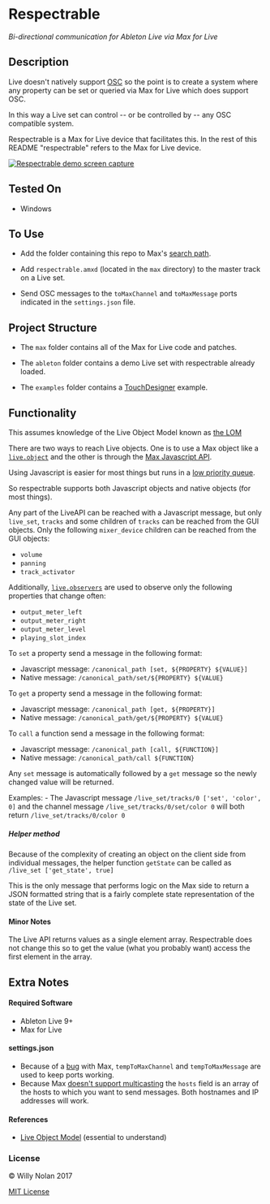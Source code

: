 # Respectrable
*Bi-directional communication for Ableton Live via Max for Live*

## Description
Live doesn't natively support [OSC](http://opensoundcontrol.org/introduction-osc) so the point is to create a system where any property can be set or queried via Max for Live which does support OSC.

In this way a Live set can control -- or be controlled by -- any OSC compatible system.

Respectrable is a Max for Live device that facilitates this. In the rest of this README "respectrable" refers to the Max for Live device.

[![Respectrable demo screen capture](https://i.imgur.com/IFKorea.jpg)](https://www.youtube.com/watch?time_continue=2&v=L1oF4Amrf9k "Respectrable demo screen capture")

## Tested On
- Windows

## To Use
- Add the folder containing this repo to Max's [search path](https://docs.cycling74.com/max7/vignettes/search_path).

- Add `respectrable.amxd` (located in the `max` directory) to the master track on a Live set.

- Send OSC messages to the `toMaxChannel` and `toMaxMessage` ports indicated in the `settings.json` file.

## Project Structure
- The `max` folder contains all of the Max for Live code and patches.

- The `ableton` folder contains a demo Live set with respectrable already loaded.

- The `examples` folder contains a [TouchDesigner](http://derivative.ca/) example.

## Functionality
This assumes knowledge of the Live Object Model known as [the LOM](https://docs.cycling74.com/max7/vignettes/live_object_model)

There are two ways to reach Live objects.  One is to use a Max object like a [`live.object`](https://docs.cycling74.com/max7/maxobject/live.object) and the other is through the [Max Javascript API](https://docs.cycling74.com/max7/vignettes/jsliveapi).

Using Javascript is easier for most things but runs in a [low priority queue](https://cycling74.com/forums/javascript-performance-vs-max-objects/).

So respectrable supports both Javascript objects and native objects (for most things).

Any part of the LiveAPI can be reached with a Javascript message, but only `live_set`, `tracks` and some children of `tracks` can be reached from the GUI objects.
Only the following `mixer_device` children can be reached from the GUI objects:
- `volume`
- `panning`
- `track_activator`

Additionally, [`live.observers`](https://docs.cycling74.com/max7/maxobject/live.observer) are used to observe only the following properties that change often:
- `output_meter_left` 
- `output_meter_right` 
- `output_meter_level` 
- `playing_slot_index`

To `set` a property send a message in the following format:
- Javascript message: `/canonical_path [set, ${PROPERTY} ${VALUE}]`
- Native message: `/canonical_path/set/${PROPERTY} ${VALUE}`

To `get` a property send a message in the following format:
- Javascript message: `/canonical_path [get, ${PROPERTY}]`
- Native message: `/canonical_path/get/${PROPERTY} ${VALUE}`

To `call` a function send a message in the following format:
- Javascript message: `/canonical_path [call, ${FUNCTION}]`
- Native message: `/canonical_path/call ${FUNCTION}`

Any `set` message is automatically followed by a `get` message so the newly changed value will be returned.

Examples:
	- The Javascript message `/live_set/tracks/0 ['set', 'color', 0]` and the channel message `/live_set/tracks/0/set/color 0` will both return `/live_set/tracks/0/color 0`

##### Helper method
Because of the complexity of creating an object on the client side from individual messages, the helper function `getState` can be called as `/live_set ['get_state', true]`

This is the only message that performs logic on the Max side to return a JSON formatted string that is a fairly complete state representation of the state of the Live set.

#### Minor Notes
The Live API returns values as a single element array. Respectrable does not change this so to get the value (what you probably want) access the first element in the array.

## Extra Notes
#### Required Software
- Ableton Live 9+
- Max for Live

#### settings.json
- Because of a [bug](https://cycling74.com/forums/udpreceive-not-really-working-binding-for-osc/) with Max, `tempToMaxChannel` and `tempToMaxMessage` are used to keep ports working.
- Because Max [doesn't support multicasting](https://cycling74.com/forums/udp-multicast-messages-without-java) the `hosts` field is an array of the hosts to which you want to send messages.  Both hostnames and IP addresses will work.

#### References
- [Live Object Model](https://docs.cycling74.com/max7/vignettes/live_object_model) (essential to understand)

### License

:copyright: Willy Nolan 2017

[MIT License](https://en.wikipedia.org/wiki/MIT_License)
